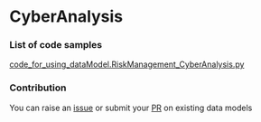# CyberAnalysis

### List of code samples 

<!-- 50-List of code -->

<!-- [code entry](link) -->
[code_for_using_dataModel.RiskManagement_CyberAnalysis.py](https://github.com/smart-data-models/dataModel.RiskManagement/blob/master/CyberAnalysis/code/code_for_using_dataModel.RiskManagement_CyberAnalysis.py)


<!-- /50-List of code -->

### Contribution
You can raise an [issue](https://github.com/smart-data-models/dataModel.RiskManagement/issues) or submit your [PR](https://github.com/smart-data-models/dataModel.RiskManagement/pulls) on existing data models
